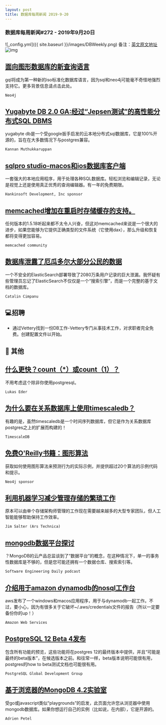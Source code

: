 ```yaml
---
layout: post
title: 数据库每周新闻 2019-9-20
---
```

### 数据库每周新闻#272 - 2019年9月20日
![_config.yml]({{ site.baseurl }}/images/DBWeekly.png)
备注：[英文原文地址](https://dbweekly.com/issues/272)
![img](https://res.cloudinary.com/cpress/image/upload/w_1280,e_sharpen:60/vuqkjdgjvjanqx1gnyjs.jpg)


## [面向图形数据库的新查询语言](https://dbweekly.com/link/77358/web)
gql将成为第一种新的iso标准化数据库语言，因为sql和neo4j可能毫不奇怪地强烈支持它。更多背景信息请点击此处。

`Neo4j`


## [Yugabyte DB 2.0 GA:经过“Jepsen测试”的高性能分布式SQL DBMS](https://dbweekly.com/link/77360/web)
yugabyte db是一个受google扳手启发的云本地分布式sql数据库，它是100%开源的，旨在在大多数情况下与postgres兼容。

`Kannan Muthukkaruppan`


## [sqlpro studio-macos和ios数据库客户端](https://dbweekly.com/link/77362/web)
一套强大的本地应用程序，用于处理各种SQL数据库。轻松浏览和编辑记录，无论是视觉上还是使用真正优秀的查询编辑器。有一年的免费期限。

`Hankinsoft Development, Inc sponsor`


## [memcached增加在重启时存储缓存的支持。](https://dbweekly.com/link/77363/web)
任何版本的1.5.18听起来都不太令人兴奋，但这对memcached来说是一个很大的进步，如果您能够为它提供正确类型的文件系统（它使用dax），那么升级和恢复都将变得更加容易。

`memcached community`


## [数据库泄露了厄瓜多尔大部分公民的数据](https://dbweekly.com/link/77366/web)
一个不安全的ElasticSearch部署导致了2080万条用户记录的巨大泄漏。我怀疑有些管理员忘记了ElasticSearch不仅仅是一个“搜索引擎”，而是一个完整的基于文档的数据库。

`Catalin Cimpanu`
## 💻招聘


- 通过Vettery找到一份DB工作-Vettery专门从事技术工作，对求职者完全免费。创建配置文件以开始。
## 📒 其他


## [什么更快？count（*）或count（1）？](https://dbweekly.com/link/77370/web)
不用考虑这个除非你使用postgresql。

`Lukas Eder`




## [为什么要在关系数据库上使用timescaledb？](https://dbweekly.com/link/77372/web)
有趣的是，虽然timescaledb是一个时间序列数据库，但它是作为关系数据库postgres之上的扩展而构建的！

`TimescaleDB`




## [免费O'Reilly书籍：图形算法](https://dbweekly.com/link/77374/web)
获取如何使用图形算法来预测行为的实际示例，并提供超过20个算法的示例代码和提示。

`Neo4j sponsor`




## [利用机器学习减少管理存储的繁琐工作](https://dbweekly.com/link/77376/web)
原本可以由单个存储架构师管理的工作现在需要越来越多的大型专家团队，但人工智能能够帮助保持工作效率。

`Jim Salter (Ars Technica)`




## [mongodb数据平台探讨](https://dbweekly.com/link/77378/web)
？MongoDB的云产品总监谈到了“数据平台”的概念，在这种情况下，单一的事务性数据库是不够的，但是您可能还拥有一个数据仓库、搜索索引等。

`Software Engineering Daily podcast`




## [介绍用于amazon dynamodb的nosql工作台](https://dbweekly.com/link/77380/web)
aws发布了一个windows和macos应用程序，用于与dynamodb一起工作。不过，要小心，因为有很多关于它破坏~/.aws/credentials文件的报告（所以一定要备份你的up！）

`Amazon Web Services`




## [PostgreSQL 12 Beta 4发布](https://dbweekly.com/link/77382/web)
包含所有功能的预览，这些功能将在postgres 12的最终版本中提供，并且“可能是最终的beta版本”，在候选版本之前。和往常一样，beta版本说明可能很有用，postgres的how to beta测试文档也可能很有用。

`PostgreSQL Global Development Group`




## [基于浏览器的MongoDB 4.2实验室](https://dbweekly.com/link/77388/web)
受go或javascript类似“playgrounds”的启发，此页面允许您从浏览器中使用mongodb数据库。如果你想运行自己的实例（比如说，在内部），它是开源的。

`Adrien Petel`


